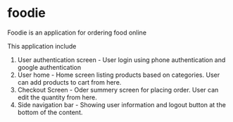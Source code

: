 # foodie

Foodie is an application for ordering food online

This application include

1. User authentication screen - User login using phone authentication and google authentication
2. User home - Home screen listing products based on categories. User can add products to cart from here.
3. Checkout Screen - Oder summery screen for placing order. User can edit the quantity from here.
4. Side navigation bar - Showing user information and logout button at the bottom of the content.